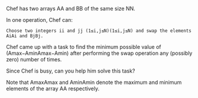 Chef has two arrays AA and BB of the same size NN.

In one operation, Chef can:

    Choose two integers ii and jj (1≤i,j≤N)(1≤i,j≤N) and swap the elements AiAi​ and BjBj​.

Chef came up with a task to find the minimum possible value of (Amax−AminAmax​−Amin​) after performing the swap operation any (possibly zero) number of times.

Since Chef is busy, can you help him solve this task?

Note that AmaxAmax​ and AminAmin​ denote the maximum and minimum elements of the array AA respectively.